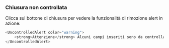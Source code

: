 ### Chiusura non controllata

Clicca sul bottone di chiusura per vedere la funzionalità di rimozione alert in azione:

```js
<UncontrolledAlert color="warning">
    <strong>Attenzione</strong> Alcuni campi inseriti sono da controllare.
</UncontrolledAlert>
```